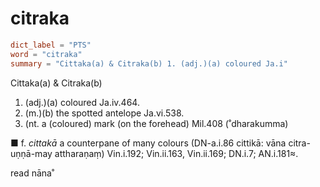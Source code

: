 # citraka

``` toml
dict_label = "PTS"
word = "citraka"
summary = "Cittaka(a) & Citraka(b) 1. (adj.)(a) coloured Ja.i"
```

Cittaka(a) & Citraka(b)
1. (adj.)(a) coloured Ja.iv.464.
2. (m.)(b) the spotted antelope Ja.vi.538.
3. (nt. a (coloured) mark (on the forehead) Mil.408 (˚dharakumma)

■ f. *cittakā* a counterpane of many colours (DN\-a.i.86 cittikā: vāna citra\-uṇṇā\-may attharaṇaṃ) Vin.i.192; Vin.ii.163, Vin.ii.169; DN.i.7; AN.i.181≈.

read nāna˚


